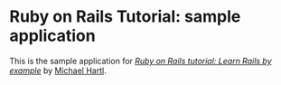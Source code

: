 # Ruby on Rails Tutorial: sample application

This is the sample application for [*Ruby on Rails tutorial: Learn Rails by example*](http://www.railstutorial.org/) by [Michael Hartl](http://michaelhartl.com).
